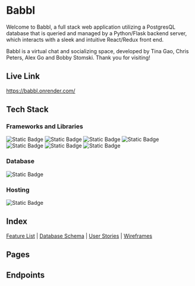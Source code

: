 # Babbl

Welcome to Babbl, a full stack web application utilizing a PostgresQL database that is queried and managed by a Python/Flask backend server, which interacts with a sleek and intuitive React/Redux front end. 

Babbl is a virtual chat and socializing space, developed by Tina Gao, Chris Peters, Alex Go and Bobby Stomski.  Thank you for visiting!


## Live Link
https://babbl.onrender.com/

## Tech Stack

### Frameworks and Libraries

![Static Badge](https://img.shields.io/badge/Python-%20?style=for-the-badge&logo=Python&color=gray)
![Static Badge](https://img.shields.io/badge/JavaScript-%20?style=for-the-badge&logo=JavaScript&color=gray)
![Static Badge](https://img.shields.io/badge/Flask-%20?style=for-the-badge&logo=Flask&color=gray)
![Static Badge](https://img.shields.io/badge/react-%20?style=for-the-badge&logo=react&color=gray)
![Static Badge](https://img.shields.io/badge/redux-%20?style=for-the-badge&logo=redux&color=gray)
![Static Badge](https://img.shields.io/badge/css3-%20?style=for-the-badge&logo=css3&color=gray)
![Static Badge](https://img.shields.io/badge/html5-%20?style=for-the-badge&logo=html5&color=gray)

### Database
![Static Badge](https://img.shields.io/badge/PostgreSQL-%20?style=for-the-badge&logo=PostgreSQL&logoColor=white&color=336791)

### Hosting
![Static Badge](https://img.shields.io/badge/Render-%20?style=for-the-badge&logo=Render&color=gray)

## Index
[Feature List](https://github.com/kimchicecream/babbl/wiki/Feature-List) | 
[Database Schema](https://github.com/kimchicecream/babbl/wiki/Database-Schema) | 
[User Stories](https://github.com/kimchicecream/babbl/wiki/User-Stories) | 
[Wireframes](https://github.com/kimchicecream/babbl/wiki/WireFraming)

## Pages

## Endpoints
